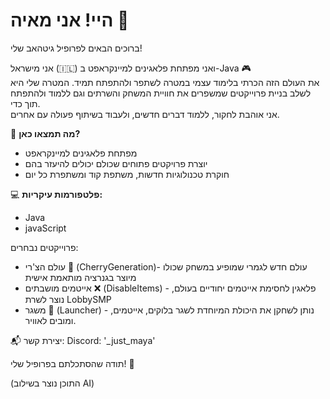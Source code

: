 # היי! אני מאיה 🌸

ברוכים הבאים לפרופיל גיטהאב שלי!

אני מישראל (🇮🇱) ואני מפתחת פלאגינים למיינקראפט ב-Java 🎮  
את העולם הזה הכרתי בלימוד עצמי במטרה לשתפר ולהתפתח תמיד.
המטרה שלי היא לשלב בניית פרוייקטים שמשפרים את חוויית המשחק והשרתים וגם ללמוד ולהתפתח תוך כדי.  
אני אוהבת לחקור, ללמוד דברים חדשים, ולעבוד בשיתוף פעולה עם אחרים.

🎯 **מה תמצאו כאן?**
- מפתחת פלאגינים למיינקראפט
- יוצרת פרויקטים פתוחים שכולם יכולים להיעזר בהם
- חוקרת טכנולוגיות חדשות, משתפת קוד ומשתפרת כל יום

💻 **פלטפורמות עיקריות:**
- Java
- javaScript

פרוייקטים נבחרים:
- עולם הצ'רי 🌸 (CherryGeneration)- עולם חדש לגמרי שמופיע במשחק שכולו מיוצר בגנרציה מותאמת אישית
- אייטמים מושבתים ❌ (DisableItems) - פלאגין לחסימת אייטמים יחודיים בעולם, נוצר לשרת LobbySMP
- משגר 🚀 (Launcher) - נותן לשחקן את היכולת המיוחדת לשגר בלוקים, אייטמים, ומובים לאוויר.

📬 יצירת קשר:
Discord: '_just_maya'

תודה שהסתכלתם בפרופיל שלי! 💜

(התוכן נוצר בשילוב AI)
